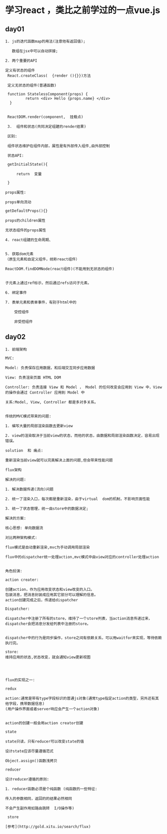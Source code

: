 # 学习react ，类比之前学过的一点vue.js

## day01

    1. js的迭代函数map的用法(注意他有返回值);

       数组在jsx中可以自动拼接;

    2. 两个重要的API

    定义有状态的组件
     React.createClass(  {render (){}})方法

     定义无状态的组件(普通函数)

     function StatelessComponent(props) {
             return <div> Hello {props.name} </div>
      }


     ReactDOM.render(component,  挂载点)

     3.  组件和状态(共同决定组建的render结果)

     区别:

     组件状态维护在组件内部，属性是有外部传入组件,由外部控制

     状态API:

     getInitialState(){

         return  变量

     }

    props属性:

    props单向流动

    getDefaultProps(){}

    props的children属性

    无状态组件的props属性

    4. react组建的生命周期、


    5. 获取dom元素
    （原生元素和自定义组件，统称react组件）

    ReactDOM.findDOMNode(react组件)(不能用到无状态的组件)


    子元素上通过ref标示，然后通过refs访问子元素。

    6. 绑定事件

    7. 表单元素和表单事件，有别于html中的

        受控组件

        非受控组件

## day02


    1. 前端架构

    MVC:

    Model: 负责保存应用数据，和后端交互同步应用数据

    View: 负责渲染页面 HTML DOM

    Controller: 负责连接 View 和 Model ， Model 的任何改变会应用到 View 中，View 的操作会通过 Controller 应用到 Model 中

    关系:Model, View, Controller 都是多对多关系。


    传统的MVC模式带来的问题:

    1. 编写大量的局部渲染函数去更新view

    2. view的渲染取决于当前view的状态，而他的状态，由数据和局部渲染函数决定，容易出现错误。

    solution  和 痛点:

    重新渲染当前view就可以完美解决上面的问题,但会带来性能问题

    flux架构

    解决的问题:

    1. 解决数据传递(流向)问题

    2. 统一了渲染入口，每次都是重新渲染，由于virtual  dom的机制，不影响页面性能

    3. 统一了状态管理，统一由store中的数据决定;

    解决的方案:

    核心思想: 单向数据流

    对比两种架构模式:

    flux模式是自动重新渲染,mvc为手动调用局部渲染

    flux中的dispatcher统一处理action,mvc模式中由view对应的controller处理action


    角色扮演:

    action creater:

    创建action，作为应用改变状态和view改变的入口。
    包装消息，把消息封装成应用其它部分可以理解的信息。
    action创建完成之后，传递给dispatcher

    Dispatcher:

    dispatcher中注册了所有的store，维持了一个store列表，当action消息传递过来，dispatcher会把消息分发给列表中注册的store。


    dispatcher中的行为是同步操作，store之间有依赖关系，可以用waitfor来实现，等待依赖执行完。

    store:
    维持应用的状态,状态改变，就会通知view更新视图




    flux的实现之一:

    redux

    action:通常是带有type字段标识的普通js对象(通常type指定action的类型，另外还有其他字段，携带数据信息)
    (用户操作界面或者server响应会产生一个action对象)


    action的创建一般会用action creator创建

    state

    state只读，只有reducer可以改变state的值

    设计state应该尽量遵循范式

    Object.assign()函数浅拷贝

    reducer

    设计reducer遵循的原则:

    1. reducer函数必须是个纯函数 (纯函数的一些特征:

    传入的参数相同，返回的的结果必然相同

    不会产生副作用如路由跳转  I/O操作等)

     store 

    [参考](http://gold.xitu.io/search/flux)